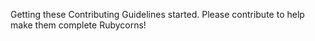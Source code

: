 Getting these Contributing Guidelines started. Please contribute to help make them complete Rubycorns!
